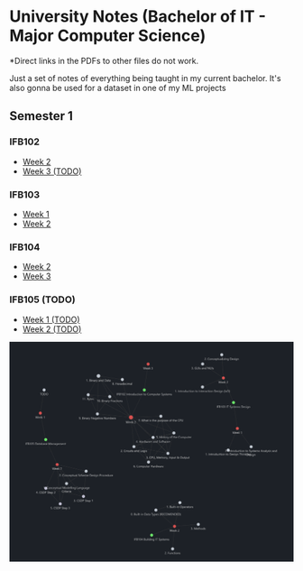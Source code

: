 # University Notes (Bachelor of IT - Major Computer Science)

*Direct links in the PDFs to other files do not work.

Just a set of notes of everything being taught in my current bachelor. It's also gonna be used for a dataset in one of my ML projects

## Semester 1
### IFB102
- [Week 2](./IFB102/Week%202/Week%202.pdf)
- [Week 3 (TODO)](./IFB102/Week%203/Week%203.pdf)

### IFB103
- [Week 1](./IFB103/Week%201/Week%201.pdf)
- [Week 2](./IFB103/Week%202/Week%202.pdf)

### IFB104
- [Week 2](./IFB104/Week%202/Week%202.pdf)
- [Week 3](./IFB104/Week%203/Week%203.pdf)

### IFB105 (TODO)
- [Week 1 (TODO)](./IFB105/Week%201/Week%201.pdf)
- [Week 2 (TODO)](./IFB105/Week%202/Week%202.pdf)

![alt text](image.png)

